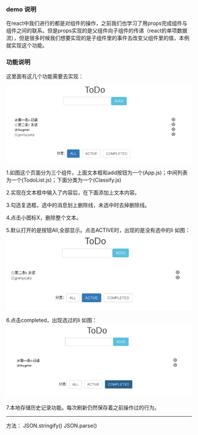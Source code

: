 ### demo 说明
在react中我们进行的都是对组件的操作，之前我们也学习了用props完成组件与组件之间的联系。但是props实现的是父组件向子组件的传递（react的单项数据流），但是很多时候我们想要实现的是子组件里的事件去改变父组件里的值，本例就实现这个功能。
### 功能说明
这里面有这几个功能需要去实现：

![img](all.png)

1.如图这个页面分为三个组件，上面文本框和add按钮为一个(App.js)；中间列表为一个(TodoList.js)；下面分类为一个(Classify.js)

2.实现在文本框中输入了内容后，在下面添加上文本内容。

3.勾选复选框，选中的消息划上删除线，未选中时去掉删除线。

4.点击小图标X，删除整个文本。

5.默认打开的是按钮All,全部显示。点击ACTIVE时，出现的是没有选中的li
如图：![img](未读.png)

6.点击completed，出现选过的li
如图：![img](已读.png)

7.本地存储历史记录功能。每次刷新仍然保存着之前操作过的行为。

---
方法：
JSON.stringify()
JSON.parse()
